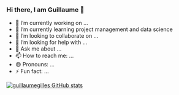 ### Hi there, I am Guillaume 👋

- 🔭 I’m currently working on ...
- 🌱 I’m currently learning project management and data science
- 👯 I’m looking to collaborate on ...
- 🤔 I’m looking for help with ...
- 💬 Ask me about ...
- 📫 How to reach me: ...
- 😄 Pronouns: ...
- ⚡ Fun fact: ...

[![guillaumegilles GitHub stats](https://github-readme-stats.vercel.app/api?username=guillaumegilles)](https://github.com/guillaumegilles/github-readme-stats)
